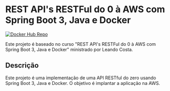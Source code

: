 # REST API's RESTFul do 0 à AWS com Spring Boot 3, Java e Docker

[![Docker Hub Repo](https://img.shields.io/docker/pulls/joeltongt/rest-with-spring-boot-erudio.svg)](https://hub.docker.com/repository/docker/joeltongt/rest-with-spring-boot-erudio)

Este projeto é baseado no curso "REST API's RESTFul do 0 à AWS com Spring Boot 3, Java e Docker" ministrado por Leando Costa.

## Descrição

Este projeto é uma implementação de uma API RESTful do zero usando Spring Boot 3, Java e Docker. O objetivo é implantar a aplicação na AWS.